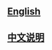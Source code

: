 [English](http://github.com/funny/link/blob/master/README_EN.md)
---------

[中文说明](http://github.com/funny/link/blob/master/README_CN.md)
---------